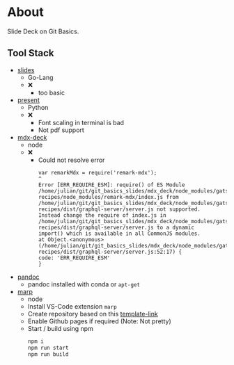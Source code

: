 # About

Slide Deck on Git Basics.

## Tool Stack

- [slides](https://github.com/maaslalani/slides)
  - Go-Lang
  - ❌
    - too basic
- [present](https://github.com/vinayak-mehta/present)
  - Python
  - ❌
    - Font scaling in terminal is bad
    - Not pdf support
- [mdx-deck](https://github.com/jxnblk/mdx-deck)
  - node
  - ❌
    - Could not resolve error
      ```/home/julian/git/git_basics_slides/mdx_deck/node_modules/gatsby-recipes/dist/graphql-server/server.js:52
      var remarkMdx = require('remark-mdx');
      ^
      Error [ERR_REQUIRE_ESM]: require() of ES Module /home/julian/git/git_basics_slides/mdx_deck/node_modules/gatsby-recipes/node_modules/remark-mdx/index.js from
      /home/julian/git/git_basics_slides/mdx_deck/node_modules/gatsby-recipes/dist/graphql-server/server.js not supported.
      Instead change the require of index.js in /home/julian/git/git_basics_slides/mdx_deck/node_modules/gatsby-recipes/dist/graphql-server/server.js to a dynamic
      import() which is available in all CommonJS modules.
      at Object.<anonymous> (/home/julian/git/git_basics_slides/mdx_deck/node_modules/gatsby-recipes/dist/graphql-server/server.js:52:17) {
      code: 'ERR_REQUIRE_ESM'
      }
      ```
- [pandoc](https://pandoc.org/chunkedhtml-demo/10-slide-shows.html)
  - pandoc installed with conda or `apt-get`
- [marp](https://github.com/yhatt/marp-cli-example?tab=readme-ov-file)
  - node
  - Install VS-Code extension `marp`
  - Create repository based on this [template-link](https://github.com/yhatt/marp-cli-example/generate)
  - Enable Github pages if required (Note: Not pretty)
  - Start / build using npm
    ```bash
    npm i
    npm run start
    npm run build
    ```

